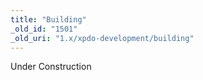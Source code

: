 ```yaml
---
title: "Building"
_old_id: "1501"
_old_uri: "1.x/xpdo-development/building"
---
```


<div class="note">Under Construction</div>